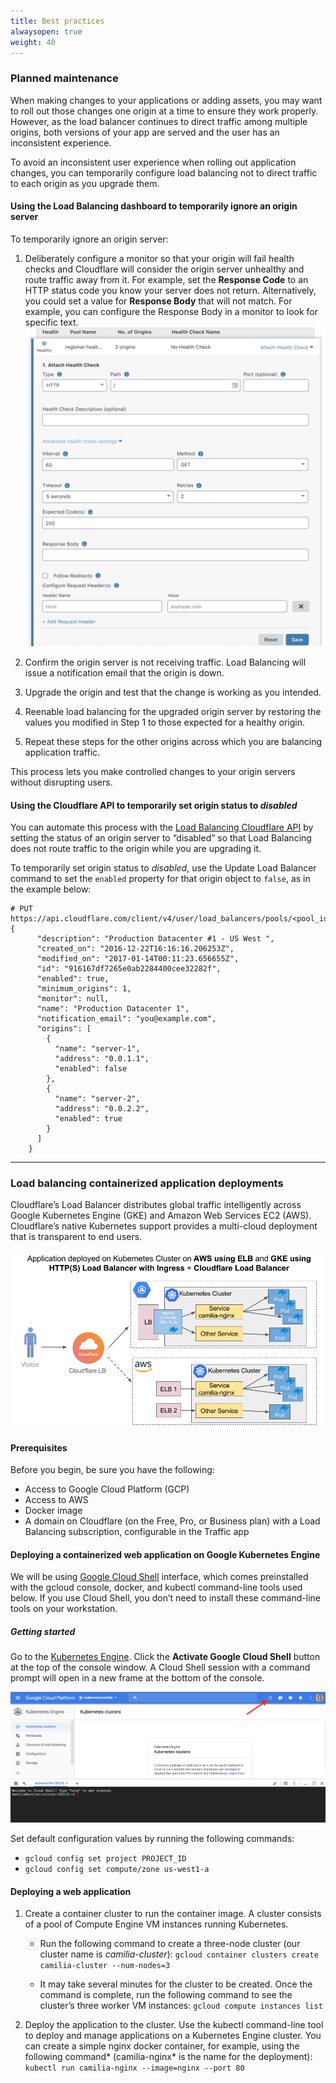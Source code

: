 ```yaml
---
title: Best practices
alwaysopen: true
weight: 40
---
```


### Planned maintenance

When making changes to your applications or adding assets, you may want to roll out those changes one origin at a time to ensure they work properly. However, as the load balancer continues to direct traffic among multiple origins, both versions of your app are served and the user has an inconsistent experience.

To avoid an inconsistent user experience when rolling out application changes, you can temporarily configure load balancing not to direct traffic to each origin as you upgrade them.

#### Using the Load Balancing dashboard to temporarily ignore an origin server

To temporarily ignore an origin server:

1. Deliberately configure a monitor so that your origin will fail health checks and Cloudflare will consider the origin server unhealthy and route traffic away from it. For example, set the **Response Code** to an HTTP status code you know your server does not return. Alternatively, you could set a value for **Response Body** that will not match. For example, you can configure the Response Body in a monitor to look for specific text.
   ![](../static/images/best-practices-1.png)

1. Confirm the origin server is not receiving traffic. Load Balancing will issue a notification email that the origin is down.

1. Upgrade the origin and test that the change is working as you intended.

1. Reenable load balancing for the upgraded origin server by restoring the values you modified in Step 1 to those expected for a healthy origin.

1. Repeat these steps for the other origins across which you are balancing application traffic.

This process lets you make controlled changes to your origin servers without disrupting users.

#### Using the Cloudflare API to temporarily set origin status to _disabled_

You can automate this process with the [Load Balancing Cloudflare API](https://api.cloudflare.com/#load-balancer-pools-modify-a-pool) by setting the status of an origin server to “disabled” so that Load Balancing does not route traffic to the origin while you are upgrading it.

To temporarily set origin status to _disabled_, use the Update Load Balancer command to set the `enabled` property for that origin object to `false`, as in the example below:

```
# PUT https://api.cloudflare.com/client/v4/user/load_balancers/pools/<pool_id>
{
      "description": "Production Datacenter #1 - US West ",
      "created_on": "2016-12-22T16:16:16.206253Z",
      "modified_on": "2017-01-14T00:11:23.656655Z",
      "id": "916167df7265e0ab2284400cee32282f",
      "enabled": true,
      "minimum_origins": 1,
      "monitor": null,
      "name": "Production Datacenter 1",
      "notification_email": "you@example.com",
      "origins": [
        {
          "name": "server-1",
          "address": "0.0.1.1",
          "enabled": false
        },
        {
          "name": "server-2",
          "address": "0.0.2.2",
          "enabled": true
        }
      ]
    }

```

---

### Load balancing containerized application deployments

Cloudflare’s Load Balancer distributes global traffic intelligently across Google Kubernetes Engine (GKE) and Amazon Web Services EC2 (AWS). Cloudflare’s native Kubernetes support provides a multi-cloud deployment that is transparent to end users.

![](../static/images/best-practices-2.png)

#### Prerequisites

Before you begin, be sure you have the following:

- Access to Google Cloud Platform (GCP)
- Access to AWS
- Docker image
- A domain on Cloudflare (on the Free, Pro, or Business plan) with a Load Balancing subscription, configurable in the Traffic app

#### Deploying a containerized web application on Google Kubernetes Engine

We will be using [Google Cloud Shell](https://cloud.google.com/shell/) interface, which comes preinstalled with the gcloud console, docker, and kubectl command-line tools used below. If you use Cloud Shell, you don’t need to install these command-line tools on your workstation.

##### Getting started

Go to the [Kubernetes Engine](https://console.cloud.google.com/kubernetes?_ga=2.151836153.-1932148812.1510627946). Click the **Activate Google Cloud Shell** button at the top of the console window. A Cloud Shell session with a command prompt will open in a new frame at the bottom of the console.

![](../static/images/best-practices-3.png)

Set default configuration values by running the following commands:

- `gcloud config set project PROJECT_ID`
- `gcloud config set compute/zone us-west1-a`

#### Deploying a web application

1. Create a container cluster to run the container image. A cluster consists of a pool of Compute Engine VM instances running Kubernetes.

   - Run the following command to create a three-node cluster (our cluster name is _camilia-cluster_): `gcloud container clusters create camilia-cluster --num-nodes=3`

   - It may take several minutes for the cluster to be created. Once the command is complete, run the following command to see the cluster’s three worker VM instances: `gcloud compute instances list`

1. Deploy the application to the cluster. Use the kubectl command-line tool to deploy and manage applications on a Kubernetes Engine cluster.
   You can create a simple nginx docker container, for example, using the following command* (camilia-nginx* is the name for the deployment):
   `kubectl run camilia-nginx --image=nginx --port 80`
